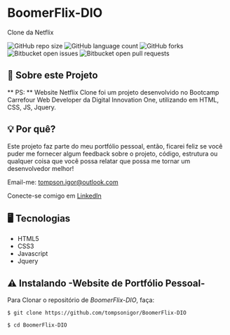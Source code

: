 # BoomerFlix-DIO

Clone da Netflix

![GitHub repo size](https://img.shields.io/github/repo-size/iuricode/README-template?style=for-the-badge)
![GitHub language count](https://img.shields.io/github/languages/count/iuricode/README-template?style=for-the-badge)
![GitHub forks](https://img.shields.io/github/forks/iuricode/README-template?style=for-the-badge)
![Bitbucket open issues](https://img.shields.io/bitbucket/issues/iuricode/README-template?style=for-the-badge)
![Bitbucket open pull requests](https://img.shields.io/bitbucket/pr-raw/iuricode/README-template?style=for-the-badge)

<!--
<a><img height="275" src="#" alt="img-mob-1"></a>
<a><img height="275" src="#" alt="img-mob-2"></a>
<a><img height="275" src="#" alt="img-mob-3"></a>
<a><img height="275" src="#" alt="img-mob-4"></a>
<a><img height="275" src="#" alt="img-mob-5"></a>
<a><img height="275" src="#" alt="img-mob-6"></a>


> Se você quiser dar uma olhada em todas as telas em vídeo demo, elas estão [aqui](https://www.youtube.com/watch?v=rQwTygUOBcg).

-->
## 📌 Sobre este Projeto

** PS: ** Website Netflix Clone foi um projeto desenvolvido no Bootcamp Carrefour Web Developer da Digital Innovation One, utilizando em HTML, CSS, JS, Jquery.

## 💡 Por quê?

Este projeto faz parte do meu portfólio pessoal, então, ficarei feliz se você puder me fornecer algum feedback sobre o projeto, código, estrutura ou qualquer coisa que você possa relatar que possa me tornar um desenvolvedor melhor!

Email-me: tompson.igor@outlook.com

Conecte-se comigo em [LinkedIn](https://www.linkedin.com/in/igor-tompson-a53987137/)

## 🖥️ Tecnologias

- HTML5
- CSS3
- Javascript
- Jquery

## ⚠️ Instalando -Website de Portfólio Pessoal-

Para Clonar o repositório de *BoomerFlix-DIO*, faça:

```
$ git clone https://github.com/tompsonigor/BoomerFlix-DIO

$ cd BoomerFlix-DIO
```

